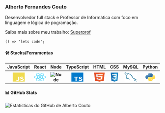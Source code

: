 ### Alberto Fernandes Couto
Desenvolvedor full stack e Professor de Informática com foco em linguagem e lógica de pogramação.

Saiba mais sobre meu trabalho: [Superprof](https://www.superprof.com.br/aprenda-javascript-typescript-react-python-html-css-boostrap-mysql-express-node-git-github-linux-professor.html)

```
() => 'lets code'; 
```


#### 🛠️ Stacks/Ferramentas
<table align="home">
  <tr>
    <th>JavaScript</th>
    <th>React</th>
    <th>Node</th>
    <th>TypeScript</th>
    <th>HTML</th>
    <th>CSS</th>
    <th>MySQL</th>
    <th>Python</th>

  </tr>
  <tr>
    <th><img align="center" alt="JavaScript" height="30" width="40" src="https://raw.githubusercontent.com/devicons/devicon/master/icons/javascript/javascript-plain.svg"></th>
    <th><img align="center" alt="React" height="30" width="40" src="https://raw.githubusercontent.com/devicons/devicon/master/icons/react/react-original.svg"></th>
    <th><img align="center" alt="Node" height="30" width="40" src="https://cdn.jsdelivr.net/gh/devicons/devicon/icons/nodejs/nodejs-original.svg"></th>
    <th><img align="center" alt="TypeScript" height="30" width="40" src="https://raw.githubusercontent.com/devicons/devicon/master/icons/typescript/typescript-plain.svg"></th>
    <th><img align="center" alt="HTML" height="30" width="40" src="https://raw.githubusercontent.com/devicons/devicon/master/icons/html5/html5-original.svg"></th>
    <th><img align="center" alt="CSS" height="30" width="40" src="https://raw.githubusercontent.com/devicons/devicon/master/icons/css3/css3-original.svg"></th>
    <th><img align="center" alt="SQL" height="30" width="40" src="https://raw.githubusercontent.com/devicons/devicon/master/icons/mysql/mysql-original.svg"></th>
 <th><img align="center" alt="Python" height="30" width="40" src="https://raw.githubusercontent.com/devicons/devicon/master/icons/python/python-original.svg"></th>
  </tr>
</table>

#### 📊 GitHub Stats 
![Estatísticas do GitHub de Alberto Couto](https://github-readme-stats.vercel.app/api?username=betim009&show_icons=true&theme=dark)
